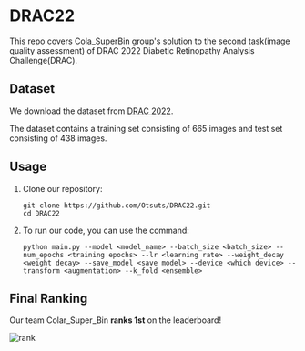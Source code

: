 # DRAC22
This repo covers Cola_SuperBin group's solution to the second task(image quality assessment) of DRAC 2022 Diabetic Retinopathy Analysis Challenge(DRAC).

## Dataset

We download the dataset from [DRAC 2022](https://drac22.grand-challenge.org/Description/).

The dataset contains a training set consisting of 665 images and test set consisting of 438 images.

## Usage

1. Clone our repository:

   ```shell
   git clone https://github.com/Otsuts/DRAC22.git
   cd DRAC22
   ```

2. To run our code, you can use the command:

   ```shell
   python main.py --model <model_name> --batch_size <batch_size> --num_epochs <training epochs> --lr <learning rate> --weight_decay <weight decay> --save_model <save model> --device <which device> --transform <augmentation> --k_fold <ensemble>
   ```

## Final Ranking

Our team Colar_Super_Bin **ranks 1st** on the leaderboard!

![rank](D:\Github\DRAC22\fig\rank.png)



